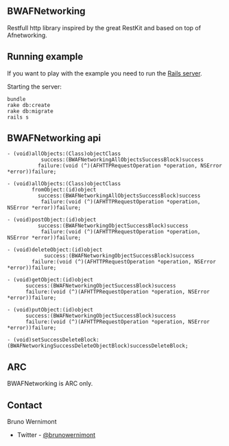 ## BWAFNetworking

Restfull http library inspired by the great RestKit and based on top of Afnetworking.

## Running example

If you want to play with the example you need to run the [Rails server](https://github.com/brunow/bwafnetworking_server).

Starting the server:

	bundle
	rake db:create
	rake db:migrate
	rails s

## BWAFNetworking api

	- (void)allObjects:(Class)objectClass
	           success:(BWAFNetworkingAllObjectsSuccessBlock)success
     	      failure:(void (^)(AFHTTPRequestOperation *operation, NSError *error))failure;

	- (void)allObjects:(Class)objectClass
	        fromObject:(id)object
     	      success:(BWAFNetworkingAllObjectsSuccessBlock)success
	           failure:(void (^)(AFHTTPRequestOperation *operation, NSError *error))failure;

	- (void)postObject:(id)object
     	      success:(BWAFNetworkingObjectSuccessBlock)success
	           failure:(void (^)(AFHTTPRequestOperation *operation, NSError *error))failure;

	- (void)deleteObject:(id)object
     	        success:(BWAFNetworkingObjectSuccessBlock)success
			failure:(void (^)(AFHTTPRequestOperation *operation, NSError *error))failure;

	- (void)getObject:(id)object
          success:(BWAFNetworkingObjectSuccessBlock)success
          failure:(void (^)(AFHTTPRequestOperation *operation, NSError *error))failure;

	- (void)putObject:(id)object
          success:(BWAFNetworkingObjectSuccessBlock)success
          failure:(void (^)(AFHTTPRequestOperation *operation, NSError *error))failure;

	- (void)setSuccessDeleteBlock:(BWAFNetworkingSuccessDeleteObjectBlock)successDeleteBlock;


## ARC

BWAFNetworking is ARC only.

## Contact

Bruno Wernimont

- Twitter - [@brunowernimont](http://twitter.com/brunowernimont)